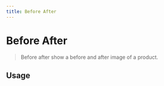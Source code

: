 ```yaml
---
title: Before After
---
```


# Before After

> Before after show a before and after image of a product.

## Usage

<usage name="before-after"></usage>
